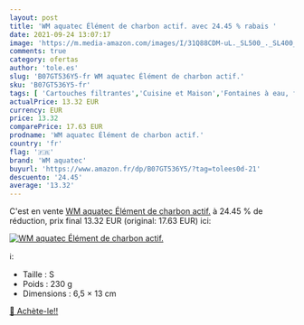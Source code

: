 ```yaml
---
layout: post
title: 'WM aquatec Élément de charbon actif. avec 24.45 % rabais '
date: 2021-09-24 13:07:17
image: 'https://m.media-amazon.com/images/I/31Q88CDM-uL._SL500_._SL400_.jpg'
comments: true
category: ofertas
author: 'tole.es'
slug: 'B07GT536Y5-fr WM aquatec Élément de charbon actif.'
sku: 'B07GT536Y5-fr'
tags: [ 'Cartouches filtrantes','Cuisine et Maison','Fontaines à eau, filtres et cartouches','wm aquatec', ]
actualPrice: 13.32 EUR
currency: EUR
price: 13.32
comparePrice: 17.63 EUR
prodname: 'WM aquatec Élément de charbon actif.'
country: 'fr'
flag: '🇫🇷'
brand: 'WM aquatec'
buyurl: 'https://www.amazon.fr/dp/B07GT536Y5/?tag=tolees0d-21'
descuento: '24.45'
average: '13.32'
---
```


C'est en vente [WM aquatec Élément de charbon actif.](https://www.amazon.fr/dp/B07GT536Y5/?tag=tolees0d-21)  à  24.45 % de réduction, prix final  13.32 EUR (original: 17.63 EUR) ici:

[![WM aquatec Élément de charbon actif.](https://m.media-amazon.com/images/I/31Q88CDM-uL._SL500_._SL400_.jpg)](https://www.amazon.fr/dp/B07GT536Y5/?tag=tolees0d-21)

ℹ️:

- Taille : S
- Poids : 230 g
- Dimensions : 6,5 × 13 cm

[🛒 Achète-le!!](https://www.amazon.fr/dp/B07GT536Y5/?tag=tolees0d-21)
